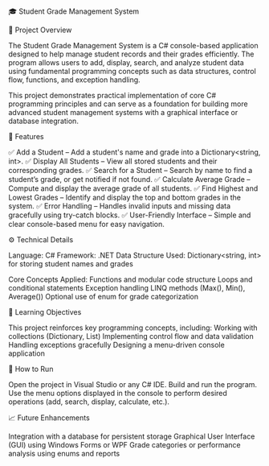 🎓 Student Grade Management System

📘 Project Overview

The Student Grade Management System is a C# console-based application designed to help manage student records and their grades efficiently. The program allows users to add, display, search, and analyze student data using fundamental programming concepts such as data structures, control flow, functions, and exception handling.

This project demonstrates practical implementation of core C# programming principles and can serve as a foundation for building more advanced student management systems with a graphical interface or database integration.

🧩 Features

✅ Add a Student – Add a student's name and grade into a Dictionary<string, int>.
✅ Display All Students – View all stored students and their corresponding grades.
✅ Search for a Student – Search by name to find a student’s grade, or get notified if not found.
✅ Calculate Average Grade – Compute and display the average grade of all students.
✅ Find Highest and Lowest Grades – Identify and display the top and bottom grades in the system.
✅ Error Handling – Handles invalid inputs and missing data gracefully using try-catch blocks.
✅ User-Friendly Interface – Simple and clear console-based menu for easy navigation.

⚙️ Technical Details

Language: C#
Framework: .NET
Data Structure Used: Dictionary<string, int> for storing student names and grades

Core Concepts Applied:
  Functions and modular code structure
  Loops and conditional statements
  Exception handling
  LINQ methods (Max(), Min(), Average())
  Optional use of enum for grade categorization

🧠 Learning Objectives

This project reinforces key programming concepts, including:
Working with collections (Dictionary, List)
Implementing control flow and data validation
Handling exceptions gracefully
Designing a menu-driven console application

🚀 How to Run

Open the project in Visual Studio or any C# IDE.
Build and run the program.
Use the menu options displayed in the console to perform desired operations (add, search, display, calculate, etc.).

📈 Future Enhancements

Integration with a database for persistent storage
Graphical User Interface (GUI) using Windows Forms or WPF
Grade categories or performance analysis using enums and reports
